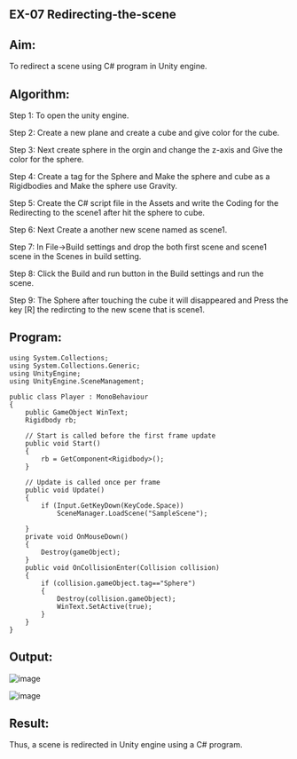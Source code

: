 ## EX-07 Redirecting-the-scene

## Aim:
To redirect a scene using C# program in Unity engine.

## Algorithm:
Step 1: To open the unity engine.

Step 2: Create a new plane and create a cube and give color for the cube.

Step 3: Next create sphere in the orgin and change the z-axis and Give the color for the sphere.

Step 4: Create a tag for the Sphere and Make the sphere and cube as a Rigidbodies and Make the sphere use Gravity.

Step 5: Create the C# script file in the Assets and write the Coding for the Redirecting to the scene1 after hit the sphere to cube.

Step 6: Next Create a another new scene named as scene1.

Step 7: In File->Build settings and drop the both first scene and scene1 scene in the Scenes in build setting.

Step 8: Click the Build and run button in the Build settings and run the scene.

Step 9: The Sphere after touching the cube it will disappeared and Press the key [R] the redircting to the new scene that is scene1.

## Program:
```
using System.Collections;
using System.Collections.Generic;
using UnityEngine;
using UnityEngine.SceneManagement;

public class Player : MonoBehaviour
{
    public GameObject WinText;
    Rigidbody rb;

    // Start is called before the first frame update
    public void Start()
    {
        rb = GetComponent<Rigidbody>();
    }

    // Update is called once per frame
    public void Update()
    {
        if (Input.GetKeyDown(KeyCode.Space))
            SceneManager.LoadScene("SampleScene");
        
    }
    private void OnMouseDown()
    {
        Destroy(gameObject);
    }
    public void OnCollisionEnter(Collision collision)
    {
        if (collision.gameObject.tag=="Sphere")
        {
            Destroy(collision.gameObject);
            WinText.SetActive(true);
        }
    }
}
```
## Output:
![image](https://github.com/kaviya2839/Redirecting-the-scene/assets/120553351/29ac766b-ce7c-460a-80e4-9cda1034f626)

![image](https://github.com/kaviya2839/Redirecting-the-scene/assets/120553351/0fada142-5259-4a12-8add-abd8e987934c)


## Result:
Thus, a scene is redirected in Unity engine using a C# program.
